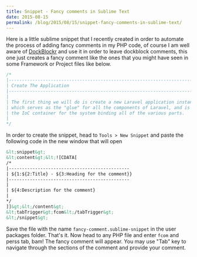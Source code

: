 ```yaml
---
title: Snippet - Fancy comments in Sublime Text
date: 2015-08-15
permalink: /blog/2015/08/15/snippet-fancy-comments-in-sublime-text/
---
```


Here is a little sublime snippet that I recently created in order to automate the process of adding fancy comments in my PHP code, of course I am well aware of [DockBlockr](https://packagecontrol.io/packages/DocBlockr) and use it in order to leave dockblock comments, this one just creates a fancy comment like the ones that you might have seen in some Framework or Project files like below.

```php
/*
|--------------------------------------------------------------------------
| Create The Application
|--------------------------------------------------------------------------
|
| The first thing we will do is create a new Laravel application instance
| which serves as the "glue" for all the components of Laravel, and is
| the IoC container for the system binding all of the various parts.
|
*/
```

In order to create the snippet, head to `Tools > New Snippet` and paste the following code in the new window that will open

```xml
&lt;snippet&gt;
&lt;content&gt;&lt;![CDATA[
/*
|----------------------------------------------
| ${1:${2:Title} - ${3:Heading for the comment}}
|----------------------------------------------
|
| ${4:Description for the comment}
|
*/
]]&gt;&lt;/content&gt;
&lt;tabTrigger&gt;fcom&lt;/tabTrigger&gt;
&lt;/snippet&gt;
```

Save the file with the name `fancy-comment.sublime-snippet` in the user packages folder. That's it. Now head to any PHP file and enter `fcom` and perss tab, bam! The fancy comment will appear. You may use "Tab" key to navigate through the sections of the comment and provide your comment.
